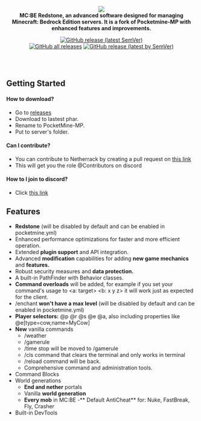 <p align="center">
	<a href="https://pmmp.io">
		<!--[if IE]>
			<img src="https://media.discordapp.net/attachments/1137661880404545536/1137763039794434068/image.png?width=474&height=473" alt="The PocketMine-MP logo" title="PocketMine" loading="eager" />
		<![endif]-->
		<picture>
			<source srcset="https://media.discordapp.net/attachments/1137661880404545536/1137763039794434068/image.png?width=80&height=80" media="(prefers-color-scheme: dark)">
			<img src="[https://raw.githubusercontent.com/pmmp/PocketMine-MP/stable/.github/readme/pocketmine-rgb.gif](https://media.discordapp.net/attachments/1137661880404545536/1137763039794434068/image.png?width=80&height=80)" loading="eager" />
		</picture>
	</a><br>
	<b>MC:BE Redstone, an advanced software designed for managing Minecraft: Bedrock Edition servers. It is a fork of Pocketmine-MP with enhanced features and improvements.

</b>
</p>

<p align="center">
	<a href="https://github.com/NetherrackMP/NetherrackMP/releases/latest"><img alt="GitHub release (latest SemVer)" src="https://img.shields.io/github/v/release/NetherrackMP/NetherrackMP?label=release&sort=semver"></a>
  </br>
	<a href="https://github.com/NetherrackMP/NetherrackMP/releases"><img alt="GitHub all releases" src="https://img.shields.io/github/downloads/pmmp/NetherrackMP/total?label=downloads%40total"></a>
	<a href="https://github.com/NetherrackMP/NetherrackMP/releases/latest"><img alt="GitHub release (latest by SemVer)" src="https://img.shields.io/github/downloads/NetherrackMP/NetherrackMP/latest/total?sort=semver"></a>
</p>
<br>
</br>

## Getting Started
#### How to download?
- Go to [releases](https://github.com/NetherrackMP/NetherrackMP/releases)
- Download to lastest phar.
- Rename to PocketMine-MP.
- Put to server's folder.
#### Can I contribute?
- You can contribute to Netherrack by creating a pull request on [this link](https://github.com/NetherrackMP/NetherrackMP/pulls)
- This will get you the role @Contributors on discord
#### How to I join to discord?
- Click [this link](https://discord.gg/PexPaTmHnB)

## Features

- **Redstone** (will be disabled by default and can be enabled in pocketmine.yml)
- Enhanced performance optimizations for faster and more efficient operation.
- Extended **plugin support** and API integration.
- Advanced **modification** capabilities for adding **new game mechanics** and **features.**
- Robust security measures and **data protection.**
- A built-in PathFinder with Behavior classes.
- **Command overloads** will be added, for example if you set your command's usage to <a: target> <b: x y z> it will work just as expected for the client.
- /enchant **won't have a max level** (will be disabled by default and can be enabled in pocketmine.yml)
- **Player selectors:** @p @r @s @e @a, also including properties like @e[type=cow,name=MyCow]
- **New** vanilla commands
  - /weather
  - /gamerule
  - /time stop will be moved to /gamerule
  - /cls command that clears the terminal and only works in terminal
  - /reload command will be back.
  - Comprehensive command and administration tools.
- Command Blocks
- World generations
  - **End and nether** portals
  - Vanilla **world generation**
  - **Every mob** in MC:BE
-** Default AntiCheat** for: Nuke, FastBreak, Fly, Crasher
- Built-in DevTools

